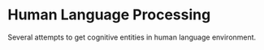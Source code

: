 # Human Language Processing
Several attempts to get cognitive entities in human language environment.

